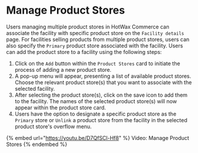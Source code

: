 # Manage Product Stores

Users managing multiple product stores in HotWax Commerce can associate the facility with specific product store on the `Facility details` page. For facilities selling products from multiple product stores, users can also specify the `Primary` product store associated with the facility. Users can add the product store to a facility using the following steps:

1. Click on the `Add` button within the `Product Stores` card to initiate the process of adding a new product store.
2. A pop-up menu will appear, presenting a list of available product stores. Choose the relevant product store(s) that you want to associate with the selected facility.
3. After selecting the product store(s), click on the save icon to add them to the facility. The names of the selected product store(s) will now appear within the product store card.
4. Users have the option to designate a specific product store as the `Primary` store or `Unlink` a product store from the facility in the selected product store's overflow menu. 

{% embed url="https://youtu.be/D7QfSCl-Hf8" %}
Video: Manage Product Stores
{% endembed %}
